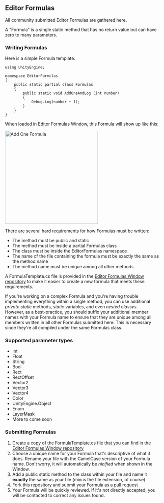 ## Editor Formulas

All community submitted Editor Formulas are gathered here.

A "Formula" is a single static method that has no return value but can have zero to many parameters.

### Writing Formulas

Here is a simple Formula template:  
```
using UnityEngine;

namespace EditorFormulas
{
	public static partial class Formulas
	{
		public static void AddOneAndLog (int number)
		{
			Debug.Log(number + 1);
		}
	}
}
```

When loaded in Editor Formulas Window, this Formula will show up like this:

<img width="302" alt="Add One Formula" src="https://cloud.githubusercontent.com/assets/433535/16903904/9c23a6b8-4c93-11e6-852d-d5ea4fd16467.png">

There are several hard requirements for how Formulas must be written:  
* The method must be public and static
* The method must be inside a partial Formulas class
* The class must be inside the EditorFormulas namespace
* The name of the file containing the formula must be exactly the same as the method name
* The method name must be unique among all other methods

A FormulaTemplate.cs file is provided in the [Editor Formulas Window repository](https://github.com/VoxelBoy/EditorFormulasWindow) to make it easier to create a new formula that meets these requirements.

If you're working on a complex Formula and you're having trouble implementing everything within a single method, you can use additional *private static* methods, *static* variables, and even *nested classes*.  
However, as a best-practice, you should suffix your additional member names with your Formula name to ensure that they are unique among all members written in all other Formulas submitted here. This is necessary since they're all compiled under the same Formulas class.

### Supported parameter types

* Int
* Float
* String
* Bool
* Rect
* RectOffset
* Vector2
* Vector3
* Vector4
* Color
* UnityEngine.Object
* Enum
* LayerMask
* More to come soon

### Submitting Formulas
1. Create a copy of the FormulaTemplate.cs file that you can find in the [Editor Formulas Window repository](https://github.com/VoxelBoy/EditorFormulasWindow)
2. Choose a unique name for your Formula that's descriptive of what it does. Rename your file with the CamelCase version of your Formula name. Don't worry, it will automatically be *nicified* when shown in the Window.
3. Add a public static method to the class within your file and name it **exactly** the same as your file (minus the file extension, of course)
4. Fork this repository and submit your Formula as a pull request
5. Your Formula will be quickly reviewed. If it's not directly accepted, you will be contacted to correct any issues found.
